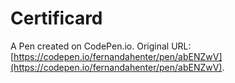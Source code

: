 # Certificard

A Pen created on CodePen.io. Original URL: [https://codepen.io/fernandahenter/pen/abENZwV](https://codepen.io/fernandahenter/pen/abENZwV).


